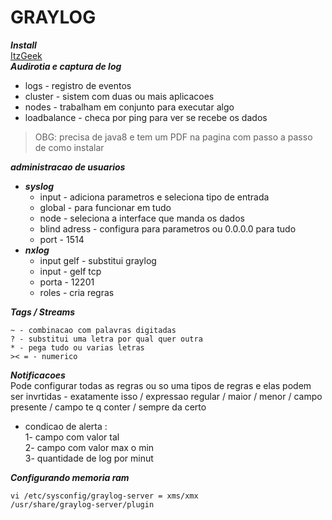 # GRAYLOG
***Install***  
[ItzGeek](https://www.itzgeek.com/how-tos/linux/centos-how-tos/how-to-install-graylog-on-centos-7-rhel-7.html)  
***Audirotia e captura de log***  
* logs - registro de eventos
* cluster - sistem com duas ou mais aplicacoes
* nodes - trabalham em conjunto para executar algo
* loadbalance - checa por ping para ver se recebe os dados 
> OBG: precisa de java8 e tem um PDF na pagina com passo a passo de como instalar

***administracao de usuarios***  
* ***syslog***
    * input - adiciona parametros e seleciona tipo de entrada
    * global - para funcionar em tudo 
    * node - seleciona a interface que manda os dados
    * blind adress - configura para parametros ou 0.0.0.0 para tudo
    * port - 1514
* ***nxlog***  
  * input gelf - substitui graylog
  * input - gelf tcp
  * porta - 12201
  * roles - cria regras

***Tags / Streams***  
```
~ - combinacao com palavras digitadas  
? - substitui uma letra por qual quer outra  
* - pega tudo ou varias letras  
>< = - numerico  
```

***Notificacoes***  
Pode configurar todas as regras ou so uma
tipos de regras e elas podem ser invrtidas - exatamente isso / expressao regular / maior / menor / campo presente / campo te q conter / sempre da certo 
 * condicao de alerta :  
 1- campo com valor tal  
 2- campo com valor max o min  
 3- quantidade de log por minut  

***Configurando memoria ram***   
``` shell
vi /etc/sysconfig/graylog-server = xms/xmx
/usr/share/graylog-server/plugin
```